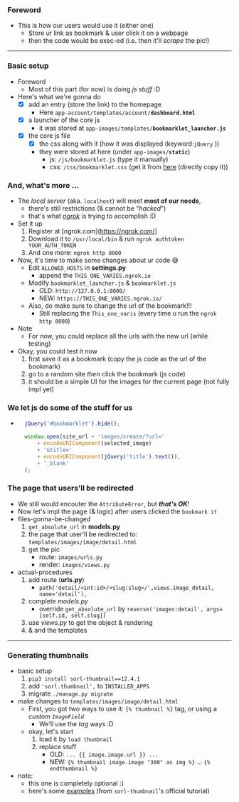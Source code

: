 
### Foreword 
- This is how our users would use it (either one)
    - Store ur link as bookmark & user click it on a webpage 
    - then the code would be exec-ed (i.e. then it'll *scrape* the pic!)

----------

### Basic setup 
- Foreword 
    - Most of this part (for now) is doing *js stuff* :D
- Here's what we're gonna do 
    - [x] add an entry (store the link) to the homepage 
        - Here ```app-account/templates/account/```**```dashboard.html```**
    - [x] a launcher of the core js 
        - it was stored at ```app-images/templates/```**```bookmarklet_launcher.js```**
    - [x] the core js file 
        - [x] the css along with it (how it was displayed (keyword:```jQuery``` ))
        - they were stored at here (under ```app-images/```**```static```**)
            - js: ```/js/bookmarklet.js``` (type it manually)
            - css: ```/css/bookmarklet.css``` (get it from [here](https://github.com/PacktPublishing/Django-2-by-Example/blob/master/Chapter05/bookmarks/images/static/css/bookmarklet.css) (directly copy it))
            
### And, what's more ...
- The *local server* (aka. ```localhost```) will meet **most of our needs**, 
    - there's still restrictions (& cannot be "*hacked*")
    - that's what [*ngrok*](https://ngrok.com/) is trying to accomplish :D
- Set it up
    1. Register at [ngrok.com](https://ngrok.com/]
    2. Download it to ```/usr/local/bin``` & run ```ngrok authtoken YOUR_AUTH_TOKEN```
    3. And one more: ```ngrok http 8000```
- Now, it's time to make some changes about ur code 😅
    - Edit ```ALLOWED_HOSTS``` in **settings.py**
        - append the ```THIS_ONE_VARIES.ngrok.io```
    - Modify ```bookmarklet_launcher.js``` & ```bookmarklet.js```
        - OLD: ```http://127.0.0.1:8000/```
        - NEW: ```https://THIS_ONE_VARIES.ngrok.io/```
    - Also, do make sure to change the url of the bookmark!!!
        - Still replacing the ```This_one_varis``` (every time u run the ```ngrok http 8000```)
- Note
    - For now, you could replace all the urls with the new url (while testing)
- Okay, you could test it now
    1. first save it as a bookmark (copy the js code as the url of the bookmark)
    2. go to a random site *then* click the bookmark (js code)
    3. it should be a simple UI for the images for the current page (not fully impl yet)
    
### We let js do some of the stuff for us 
- ```javascript
    jQuery('#bookmarklet').hide();

    window.open(site_url + 'images/create/?url='
        + encodeURIComponent(selected_image)
        + '&title='
        + encodeURIComponent(jQuery('title').text()),
        + '_blank'
    );
    ```

### The page that users'll be redirected 
- We still would encouter the ```AttributeError```, but ***that's OK***!
- Now let's impl the page (& logic) after users clicked the ```bookmark it```
- files-gonna-be-changed
    1. ```get_absolute_url``` in **models.py**
    2. the page that user'll be redirected to: ```templates/images/image/detail.html```
    3. get the pic 
        - route: ```images/urls.py```
        - render: ```images/views.py``` 
- actual-procedures
    1. add route (**urls.py**)
        - ```path('detail/<int:id>/<slug:slug>/',views.image_detail, name='detail'),```
    2. complete *models.py*
        - override ```get_absolute_url``` by ```reverse('images:detail', args=[self.id, self.slug])```
    3. use *views.py* to get the object & rendering 
    4. & and the templates 
    
    
----------


### Generating thumbnails 
- basic setup
    1. ```pip3 install sorl-thumbnail==12.4.1```
    2. add ```'sorl.thumbnail',``` to ```INSTALLED_APPS``` 
    3. migrate ```./manage.py migrate```
- make changes to ```templates/images/image/detail.html```
    - First, you got two ways to use it: ```{% thumbnail %}``` tag, or using a *custom* *```ImageField```*
        - We'll use the *tag* ways :D
    - okay, let's start 
        1. load it by ```load thumbnail```
        2. replace stuff
            - OLD: ```... {{ image.image.url }} ...```
            - NEW: ```{% thumbnail image.image "300" as img %}``` ... ```{% endthumbnail %}```
- note:
    - this one is completely optional :)
    - here's some [examples](https://sorl-thumbnail.readthedocs.io/en/latest/examples.html?highlight=imagefield) (from ```sorl-thumbnail```'s official tutorial)
    